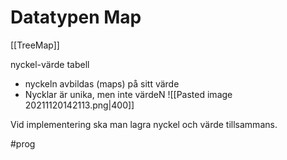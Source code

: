 # Datatypen Map
[[TreeMap]]

nyckel-värde tabell
- nyckeln avbildas (maps) på sitt värde
- Nycklar är unika, men inte värdeN
![[Pasted image 20211120142113.png|400]]

Vid implementering ska man lagra nyckel och värde tillsammans.

#prog 